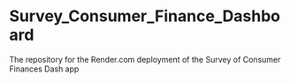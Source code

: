 # Survey_Consumer_Finance_Dashboard
The repository for the Render.com deployment of the Survey of Consumer Finances Dash app
